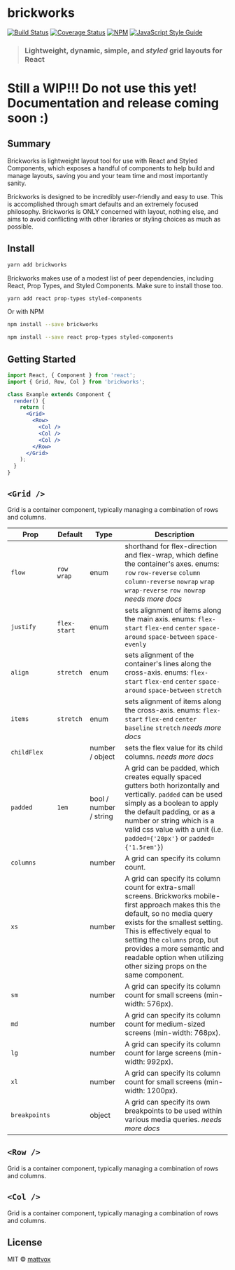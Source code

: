 # brickworks

[![Build Status](https://travis-ci.org/mattvox/brickworks.svg?branch=master)](https://travis-ci.org/mattvox/brickworks) [![Coverage Status](https://coveralls.io/repos/github/mattvox/brickworks/badge.svg?branch=master)](https://coveralls.io/github/mattvox/brickworks?branch=master)
[![NPM](https://img.shields.io/npm/v/brickworks.svg)](https://www.npmjs.com/package/brickworks) [![JavaScript Style Guide](https://img.shields.io/badge/code_style-standard-brightgreen.svg)](https://standardjs.com)

> ### Lightweight, dynamic, simple, and _styled_ grid layouts for React

# Still a WIP!!! Do not use this yet! Documentation and release coming soon :)

## Summary

Brickworks is lightweight layout tool for use with React and Styled Components, which exposes a handful of components to help build and manage layouts, saving you and your team time and most importantly sanity.

Brickworks is designed to be incredibly user-friendly and easy to use. This is accomplished through smart defaults and an extremely focused philosophy. Brickworks is ONLY concerned with layout, nothing else, and aims to avoid conflicting with other libraries or styling choices as much as possible.

## Install

```bash
yarn add brickworks
```

Brickworks makes use of a modest list of peer dependencies, including React, Prop Types, and Styled Components. Make sure to install those too.

```bash
yarn add react prop-types styled-components
```

Or with NPM

```bash
npm install --save brickworks
```

```bash
npm install --save react prop-types styled-components
```

## Getting Started

```jsx
import React, { Component } from 'react';
import { Grid, Row, Col } from 'brickworks';

class Example extends Component {
  render() {
    return (
      <Grid>
        <Row>
          <Col />
          <Col />
          <Col />
        </Row>
      </Grid>
    );
  }
}
```

## `<Grid />`

Grid is a container component, typically managing a combination of rows and columns.

| Prop          | Default      | Type                   | Description                                                                                                                                                                                                                                                                                                                                 |
| ------------- | ------------ | ---------------------- | ------------------------------------------------------------------------------------------------------------------------------------------------------------------------------------------------------------------------------------------------------------------------------------------------------------------------------------------- |
| `flow`        | `row wrap`   | enum                   | shorthand for flex-direction and flex-wrap, which define the container's axes. enums: `row` `row-reverse` `column` `column-reverse` `nowrap` `wrap` `wrap-reverse` `row nowrap` _needs more docs_                                                                                                                                           |
| `justify`     | `flex-start` | enum                   | sets alignment of items along the main axis. enums: `flex-start` `flex-end` `center` `space-around` `space-between` `space-evenly`                                                                                                                                                                                                          |
| `align`       | `stretch`    | enum                   | sets alignment of the container's lines along the cross-axis. enums: `flex-start` `flex-end` `center` `space-around` `space-between` `stretch`                                                                                                                                                                                              |
| `items`       | `stretch`    | enum                   | sets alignment of items along the cross-axis. enums: `flex-start` `flex-end` `center` `baseline` `stretch` _needs more docs_                                                                                                                                                                                                                |
| `childFlex`   |              | number / object        | sets the flex value for its child columns. _needs more docs_                                                                                                                                                                                                                                                                                |
| `padded`      | `1em`        | bool / number / string | A grid can be padded, which creates equally spaced gutters both horizontally and vertically. `padded` can be used simply as a boolean to apply the default padding, or as a number or string which is a valid css value with a unit (i.e. `padded={'20px'}` or `padded={'1.5rem'}`)                                                         |
| `columns`     |              | number                 | A grid can specify its column count.                                                                                                                                                                                                                                                                                                        |
| `xs`          |              | number                 | A grid can specify its column count for extra-small screens. Brickworks mobile-first approach makes this the default, so no media query exists for the smallest setting. This is effectively equal to setting the `columns` prop, but provides a more semantic and readable option when utilizing other sizing props on the same component. |
| `sm`          |              | number                 | A grid can specify its column count for small screens (min-width: 576px).                                                                                                                                                                                                                                                                   |
| `md`          |              | number                 | A grid can specify its column count for medium-sized screens (min-width: 768px).                                                                                                                                                                                                                                                            |
| `lg`          |              | number                 | A grid can specify its column count for large screens (min-width: 992px).                                                                                                                                                                                                                                                                   |
| `xl`          |              | number                 | A grid can specify its column count for small screens (min-width: 1200px).                                                                                                                                                                                                                                                                  |
| `breakpoints` |              | object                 | A grid can specify its own breakpoints to be used within various media queries. _needs more docs_                                                                                                                                                                                                                                           |

## `<Row />`

Grid is a container component, typically managing a combination of rows and columns.

## `<Col />`

Grid is a container component, typically managing a combination of rows and columns.

## License

MIT © [mattvox](https://github.com/mattvox)
